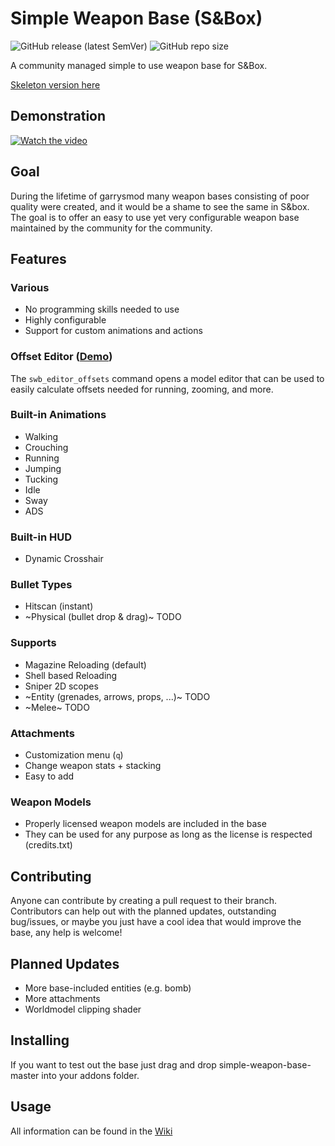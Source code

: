 # Simple Weapon Base (S&Box)
![GitHub release (latest SemVer)](https://img.shields.io/github/v/release/timmybo5/simple-weapon-base)
![GitHub repo size](https://img.shields.io/github/repo-size/timmybo5/simple-weapon-base)

A community managed simple to use weapon base for S&amp;Box.

[Skeleton version here](https://github.com/timmybo5/swb-skeleton)

## Demonstration
[![Watch the video](https://img.youtube.com/vi/dfSIqlyvLyM/maxresdefault.jpg)](https://www.youtube.com/watch?v=dfSIqlyvLyM)

## Goal
During the lifetime of garrysmod many weapon bases consisting of poor quality were created, and it would be a shame to see the same in S&box. The goal is to offer an easy to use yet very configurable weapon base maintained by the community for the community.

## Features

### Various
* No programming skills needed to use
* Highly configurable
* Support for custom animations and actions

### Offset Editor ([Demo](https://www.youtube.com/watch?v=j5jRZZDgej8))
The `swb_editor_offsets` command opens a model editor that can be used to easily calculate offsets needed for running, zooming, and more.

### Built-in Animations
* Walking
* Crouching
* Running
* Jumping
* Tucking
* Idle
* Sway
* ADS

### Built-in HUD
* Dynamic Crosshair

### Bullet Types
* Hitscan (instant)
* ~Physical (bullet drop & drag)~ TODO

### Supports
* Magazine Reloading (default)
* Shell based Reloading
* Sniper 2D scopes
* ~Entity (grenades, arrows, props, ...)~ TODO
* ~Melee~ TODO

### Attachments
* Customization menu (`q`)
* Change weapon stats + stacking
* Easy to add

### Weapon Models
* Properly licensed weapon models are included in the base
* They can be used for any purpose as long as the license is respected (credits.txt)

## Contributing
Anyone can contribute by creating a pull request to their branch. Contributors can help out with the planned updates, outstanding bug/issues, or maybe you just have a cool idea that would improve the base, any help is welcome!

## Planned Updates
* More base-included entities (e.g. bomb)
* More attachments
* Worldmodel clipping shader

## Installing
If you want to test out the base just drag and drop simple-weapon-base-master into your addons folder.

## Usage
All information can be found in the [Wiki](https://github.com/timmybo5/simple-weapon-base/wiki)
